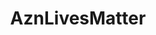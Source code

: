 ---
title: AznLivesMatter
crosslinks:
- aznidentity
- CrimesAgainstAsianity
- EasternSunRising
- asiantwoX
- AngryAsianMen
- AsianMasculinity
- uncensorednews
- AsianLivesDoNotMatter
- Alt_Hapa
- canada
- AsianPatriarchy
- me_irl
- AsianMansBurden
- BlackPeopleTwitter
- hapas
- Fragility
- AsianBloc
- mixedrace
- AAdiscussions
---